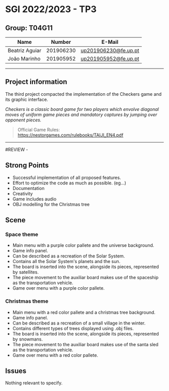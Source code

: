 # SGI 2022/2023 - TP3

## Group: T04G11

| Name           | Number    | E-Mail               |
| -------------- | --------- | -------------------- |
| Beatriz Aguiar | 201906230 | up201906230@fe.up.pt |
| João Marinho   | 201905952 | up201905952@fe.up.pt |

---

## Project information
The third project compacted the implementation of the Checkers game and its graphic interface.

_Checkers is a classic board game for two players which envolve diagonal moves of uniform game pieces and mandatory captures by jumping over opponent pieces._

> Official Game Rules: https://nestorgames.com/rulebooks/TAIJI_EN4.pdf
---

#REVIEW - 
## Strong Points
- Successful implementation of all proposed features.
- Effort to optimize the code as much as possible. (eg...)
- Documentation
- Creativity 
- Game includes audio
- OBJ modelling for the Christmas tree

## Scene
### Space theme
- Main menu with a purple color pallete and the universe background.
- Game info panel.
- Can be described as a recreation of the Solar System. 
- Contains all the Solar System's planets and the sun.
- The board is inserted into the scene, alongside its pieces, represented by satellites.
- The piece movement to the auxiliar board makes use of the spaceship as the transportation vehicle.
- Game over menu with a purple color pallete.

### Christmas theme
- Main menu with a red color pallete and a christmas tree background.
- Game info panel.
- Can be described as a recreation  of a small village in the winter.
- Contains different types of trees displayed using .obj files.
- The board is inserted into the scene, alongside its pieces, represented by snowmans.
- The piece movement to the auxiliar board makes use of the santa sled as the transportation vehicle.
- Game over menu with a red color pallete.

## Issues
Nothing relevant to specify.

